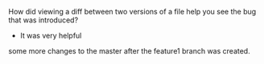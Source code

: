 How did viewing a diff between two versions of a file help you see the bug that was introduced?

   - It was very helpful

some more changes to the master after the feature1 branch was created.